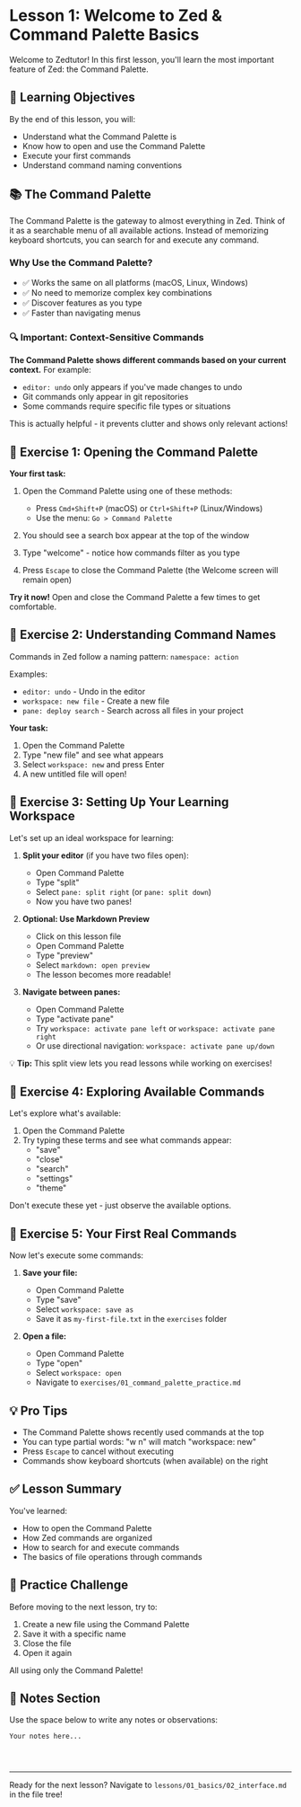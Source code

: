 # Lesson 1: Welcome to Zed & Command Palette Basics

Welcome to Zedtutor! In this first lesson, you'll learn the most important feature of Zed: the Command Palette.

## 🎯 Learning Objectives

By the end of this lesson, you will:
- Understand what the Command Palette is
- Know how to open and use the Command Palette
- Execute your first commands
- Understand command naming conventions

## 📚 The Command Palette

The Command Palette is the gateway to almost everything in Zed. Think of it as a searchable menu of all available actions. Instead of memorizing keyboard shortcuts, you can search for and execute any command.

### Why Use the Command Palette?
- ✅ Works the same on all platforms (macOS, Linux, Windows)
- ✅ No need to memorize complex key combinations
- ✅ Discover features as you type
- ✅ Faster than navigating menus

### 🔍 Important: Context-Sensitive Commands
**The Command Palette shows different commands based on your current context.** For example:
- `editor: undo` only appears if you've made changes to undo
- Git commands only appear in git repositories
- Some commands require specific file types or situations

This is actually helpful - it prevents clutter and shows only relevant actions!

## 🏃 Exercise 1: Opening the Command Palette

**Your first task:**

1. Open the Command Palette using one of these methods:
   - Press `Cmd+Shift+P` (macOS) or `Ctrl+Shift+P` (Linux/Windows)
   - Use the menu: `Go > Command Palette`

2. You should see a search box appear at the top of the window

3. Type "welcome" - notice how commands filter as you type

4. Press `Escape` to close the Command Palette (the Welcome screen will remain open)

**Try it now!** Open and close the Command Palette a few times to get comfortable.

## 🏃 Exercise 2: Understanding Command Names

Commands in Zed follow a naming pattern: `namespace: action`

Examples:
- `editor: undo` - Undo in the editor
- `workspace: new file` - Create a new file
- `pane: deploy search` - Search across all files in your project

**Your task:**
1. Open the Command Palette
2. Type "new file" and see what appears
3. Select `workspace: new` and press Enter
4. A new untitled file will open!

## 🏃 Exercise 3: Setting Up Your Learning Workspace

Let's set up an ideal workspace for learning:

1. **Split your editor** (if you have two files open):
   - Open Command Palette
   - Type "split"
   - Select `pane: split right` (or `pane: split down`)
   - Now you have two panes!

2. **Optional: Use Markdown Preview**
   - Click on this lesson file
   - Open Command Palette
   - Type "preview"
   - Select `markdown: open preview`
   - The lesson becomes more readable!

3. **Navigate between panes:**
   - Open Command Palette
   - Type "activate pane"
   - Try `workspace: activate pane left` or `workspace: activate pane right`
   - Or use directional navigation: `workspace: activate pane up/down`

💡 **Tip:** This split view lets you read lessons while working on exercises!

## 🏃 Exercise 4: Exploring Available Commands

Let's explore what's available:

1. Open the Command Palette
2. Try typing these terms and see what commands appear:
   - "save"
   - "close"
   - "search"
   - "settings"
   - "theme"

Don't execute these yet - just observe the available options.

## 🏃 Exercise 5: Your First Real Commands

Now let's execute some commands:

1. **Save your file:**
   - Open Command Palette
   - Type "save"
   - Select `workspace: save as`
   - Save it as `my-first-file.txt` in the `exercises` folder

2. **Open a file:**
   - Open Command Palette
   - Type "open"
   - Select `workspace: open`
   - Navigate to `exercises/01_command_palette_practice.md`

## 💡 Pro Tips

- The Command Palette shows recently used commands at the top
- You can type partial words: "w n" will match "workspace: new"
- Press `Escape` to cancel without executing
- Commands show keyboard shortcuts (when available) on the right

## ✅ Lesson Summary

You've learned:
- How to open the Command Palette
- How Zed commands are organized
- How to search for and execute commands
- The basics of file operations through commands

## 🎯 Practice Challenge

Before moving to the next lesson, try to:
1. Create a new file using the Command Palette
2. Save it with a specific name
3. Close the file
4. Open it again

All using only the Command Palette!

## 📝 Notes Section

Use the space below to write any notes or observations:

```
Your notes here...




```

---

Ready for the next lesson? Navigate to `lessons/01_basics/02_interface.md` in the file tree!

